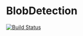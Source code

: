 # BlobDetection

[![Build Status](https://github.com/mastrof/BlobDetection.jl/actions/workflows/CI.yml/badge.svg?branch=main)](https://github.com/mastrof/BlobDetection.jl/actions/workflows/CI.yml?query=branch%3Amain)
